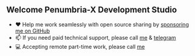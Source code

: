  ## Welcome Penumbria-X Development Studio

- ❤️ Help me work seamlessly with open source sharing by [sponsoring me on GitHub](https://github.com/penumbra-x/.github/blob/main/profile/SPONSOR.md)
- 📫 If you need paid technical support, please call [me](mailto:penumbra-x@outlook.com) & [tеlеgrаm](https://t.me/djbcde)
- 💻 Accepting remote part-time work, please call [me](mailto:penumbra-x@outlook.com)
